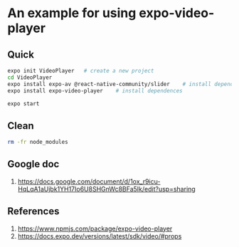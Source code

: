 # An example for using expo-video-player
## Quick
```bash
expo init VideoPlayer   # create a new project
cd VideoPlayer
expo install expo-av @react-native-community/slider    # install dependences
expo install expo-video-player    # install dependences

expo start
```

## Clean
```bash
rm -fr node_modules
```

## Google doc
1. https://docs.google.com/document/d/1ox_r9icu-HqLqA1aUjbk1YH17Io6U8SHGnWc8BFa5Ik/edit?usp=sharing

## References
1. https://www.npmjs.com/package/expo-video-player
2. https://docs.expo.dev/versions/latest/sdk/video/#props




